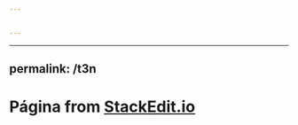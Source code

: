 ```yaml
---


---
```


<hr>
<h2 id="permalink-t3n">permalink: /t3n</h2>
<h1 id="página-from-stackedit.io">Página from <a href="http://StackEdit.io">StackEdit.io</a></h1>

